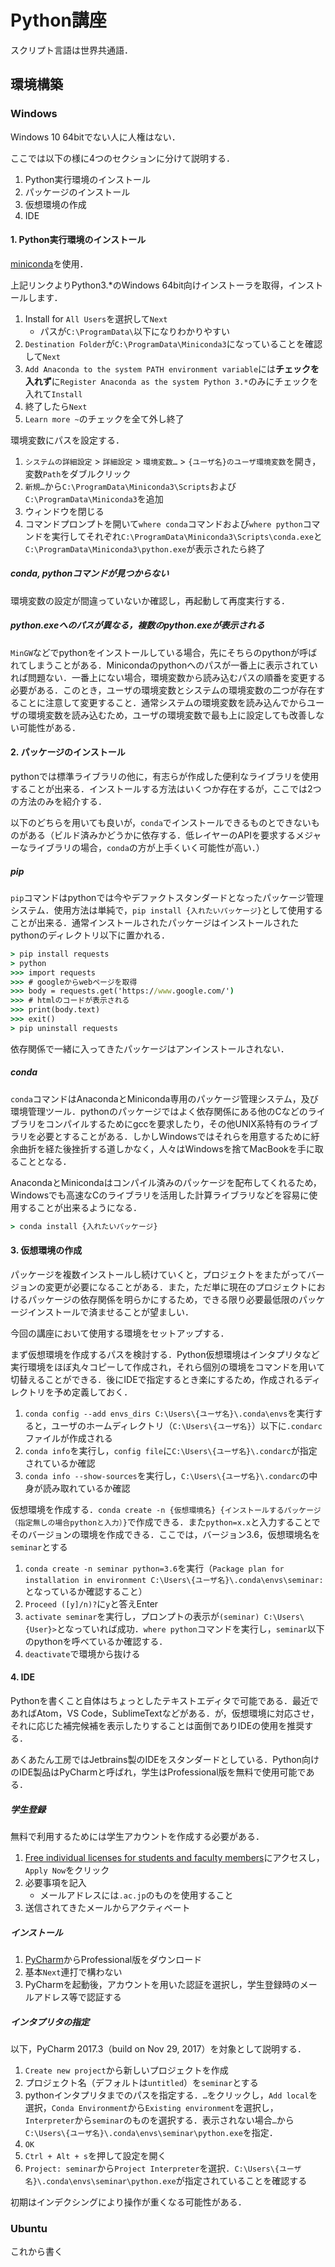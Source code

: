 # Python講座

スクリプト言語は世界共通語．

## 環境構築

### Windows

Windows 10 64bitでない人に人権はない．  

ここでは以下の様に4つのセクションに分けて説明する．

1. Python実行環境のインストール
2. パッケージのインストール
3. 仮想環境の作成
4. IDE

#### 1. Python実行環境のインストール

[miniconda](https://conda.io/miniconda.html)を使用．

上記リンクよりPython3.*のWindows 64bit向けインストーラを取得，インストールします．

1. Install for `All Users`を選択して`Next`
   + パスが`C:\ProgramData\`以下になりわかりやすい
2. `Destination Folder`が`C:\ProgramData\Miniconda3`になっていることを確認して`Next`
3. `Add Anaconda to the system PATH environment variable`には**チェックを入れず**に`Register Anaconda as the system Python 3.*`のみにチェックを入れて`Install`
4. 終了したら`Next`
5. `Learn more ~`のチェックを全て外し終了

環境変数にパスを設定する．

1. `システムの詳細設定` > `詳細設定`  > `環境変数…` > `{ユーザ名}のユーザ環境変数`を開き，変数`Path`をダブルクリック
2. `新規…`から`C:\ProgramData\Miniconda3\Scripts`および`C:\ProgramData\Miniconda3`を追加
3. ウィンドウを閉じる
4. コマンドプロンプトを開いて`where conda`コマンドおよび`where python`コマンドを実行してそれぞれ`C:\ProgramData\Miniconda3\Scripts\conda.exe`と`C:\ProgramData\Miniconda3\python.exe`が表示されたら終了

##### conda, pythonコマンドが見つからない

環境変数の設定が間違っていないか確認し，再起動して再度実行する．

##### python.exeへのパスが異なる，複数のpython.exeが表示される

`MinGW`などでpythonをインストールしている場合，先にそちらのpythonが呼ばれてしまうことがある．Minicondaのpythonへのパスが一番上に表示されていれば問題ない．一番上にない場合，環境変数から読み込むパスの順番を変更する必要がある．このとき，ユーザの環境変数とシステムの環境変数の二つが存在することに注意して変更すること．通常システムの環境変数を読み込んでからユーザの環境変数を読み込むため，ユーザの環境変数で最も上に設定しても改善しない可能性がある．

#### 2. パッケージのインストール

pythonでは標準ライブラリの他に，有志らが作成した便利なライブラリを使用することが出来る．インストールする方法はいくつか存在するが，ここでは2つの方法のみを紹介する．

以下のどちらを用いても良いが，`conda`でインストールできるものとできないものがある（ビルド済みかどうかに依存する．低レイヤーのAPIを要求するメジャーなライブラリの場合，`conda`の方が上手くいく可能性が高い．）

##### pip

`pip`コマンドはpythonでは今やデファクトスタンダードとなったパッケージ管理システム．使用方法は単純で，`pip install {入れたいパッケージ}`として使用することが出来る．通常インストールされたパッケージはインストールされたpythonのディレクトリ以下に置かれる．

```cmd
> pip install requests
> python
>>> import requests
>>> # googleからwebページを取得
>>> body = requests.get('https://www.google.com/')
>>> # htmlのコードが表示される
>>> print(body.text)
>>> exit()
> pip uninstall requests
```

依存関係で一緒に入ってきたパッケージはアンインストールされない．

##### conda

`conda`コマンドはAnacondaとMiniconda専用のパッケージ管理システム，及び環境管理ツール．pythonのパッケージではよく依存関係にある他のCなどのライブラリをコンパイルするためにgccを要求したり，その他UNIX系特有のライブラリを必要とすることがある．しかしWindowsではそれらを用意するために紆余曲折を経た後挫折する道しかなく，人々はWindowsを捨てMacBookを手に取ることとなる．

AnacondaとMinicondaはコンパイル済みのパッケージを配布してくれるため，Windowsでも高速なCのライブラリを活用した計算ライブラリなどを容易に使用することが出来るようになる．

```cmd
> conda install {入れたいパッケージ}
```

#### 3. 仮想環境の作成

パッケージを複数インストールし続けていくと，プロジェクトをまたがってバージョンの変更が必要になることがある．また，ただ単に現在のプロジェクトにおけるパッケージの依存関係を明らかにするため，できる限り必要最低限のパッケージインストールで済ませることが望ましい．

今回の講座において使用する環境をセットアップする．

まず仮想環境を作成するパスを検討する．Python仮想環境はインタプリタなど実行環境をほぼ丸々コピーして作成され，それら個別の環境をコマンドを用いて切替えることができる．後にIDEで指定するとき楽にするため，作成されるディレクトリを予め定義しておく．

1. `conda config --add envs_dirs C:\Users\{ユーザ名}\.conda\envs`を実行すると，ユーザのホームディレクトリ（`C:\Users\{ユーザ名}`）以下に`.condarc`ファイルが作成される
2. `conda info`を実行し，`config file`に`C:\Users\{ユーザ名}\.condarc`が指定されているか確認
3. `conda info --show-sources`を実行し，`C:\Users\{ユーザ名}\.condarc`の中身が読み取れているか確認

仮想環境を作成する．`conda create -n {仮想環境名} {インストールするパッケージ（指定無しの場合pythonと入力）}`で作成できる．また`python=x.x`と入力することでそのバージョンの環境を作成できる．ここでは，バージョン3.6，仮想環境名を`seminar`とする

1. `conda create -n seminar python=3.6`を実行（`Package plan for installation in environment C:\Users\{ユーザ名}\.conda\envs\seminar:`となっているか確認すること）
2. `Proceed ([y]/n)?`に`y`と答えEnter
3. `activate seminar`を実行し，プロンプトの表示が`(seminar) C:\Users\{User}>`となっていれば成功．`where python`コマンドを実行し，`seminar`以下のpythonを呼べているか確認する．
4. `deactivate`で環境から抜ける


#### 4. IDE

Pythonを書くこと自体はちょっとしたテキストエディタで可能である．最近であればAtom，VS Code，SublimeTextなどがある．が，仮想環境に対応させ，それに応じた補完候補を表示したりすることは面倒でありIDEの使用を推奨する．

あくあたん工房ではJetbrains製のIDEをスタンダードとしている．Python向けのIDE製品はPyCharmと呼ばれ，学生はProfessional版を無料で使用可能である．

##### 学生登録

無料で利用するためには学生アカウントを作成する必要がある．

1. [Free individual licenses for students and faculty members](https://www.jetbrains.com/student/)にアクセスし，`Apply Now`をクリック
2. 必要事項を記入
   + メールアドレスには`.ac.jp`のものを使用すること
3. 送信されてきたメールからアクティベート

##### インストール

1. [PyCharm](https://www.jetbrains.com/pycharm/)からProfessional版をダウンロード
2. 基本`Next`連打で構わない
3. PyCharmを起動後，アカウントを用いた認証を選択し，学生登録時のメールアドレス等で認証する

##### インタプリタの指定

以下，PyCharm 2017.3（build on Nov 29, 2017）を対象として説明する．

1. `Create new project`から新しいプロジェクトを作成
2. プロジェクト名（デフォルトは`untitled`）を`seminar`とする
3. pythonインタプリタまでのパスを指定する．`…`をクリックし，`Add local`を選択，`Conda Environment`から`Existing environment`を選択し，`Interpreter`から`seminar`のものを選択する．表示されない場合`…`から`C:\Users\{ユーザ名}\.conda\envs\seminar\python.exe`を指定．
4. `OK`
5. `Ctrl + Alt + s`を押して設定を開く
6. `Project: seminar`から`Project Interpreter`を選択．`C:\Users\{ユーザ名}\.conda\envs\seminar\python.exe`が指定されていることを確認する

初期はインデクシングにより操作が重くなる可能性がある．

### Ubuntu

これから書く



